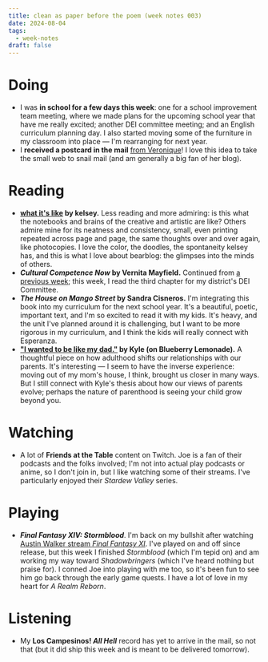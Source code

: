 ```yaml
---
title: clean as paper before the poem (week notes 003)
date: 2024-08-04
tags:
  - week-notes
draft: false
---
```

# Doing
* I was **in school for a few days this week**: one for a school improvement team meeting, where we made plans for the upcoming school year that have me really excited; another DEI committee meeting; and an English curriculum planning day. I also started moving some of the furniture in my classroom into place — I'm rearranging for next year.
* I **received a postcard in the mail** [from Veronique](https://buymeacoffee.com/veronique/e/280562)! I love this idea to take the small web to snail mail (and am generally a big fan of her blog).

# Reading
* **[what it's like](https://kelsey.bearblog.dev/what-its-like/) by kelsey.** Less reading and more admiring: is this what the notebooks and brains of the creative and artistic are like? Others admire mine for its neatness and consistency, small, even printing repeated across page and page, the same thoughts over and over again, like photocopies. I love the color, the doodles, the spontaneity kelsey has, and this is what I love about bearblog: the glimpses into the minds of others.
* **_Cultural Competence Now_ by Vernita Mayfield.** Continued from [a previous week](/week-notes/001); this week, I read the third chapter for my district's DEI Committee.
* **_The House on Mango Street_ by Sandra Cisneros.** I'm integrating this book into my curriculum for the next school year. It's a beautiful, poetic, important text, and I'm so excited to read it with my kids. It's heavy, and the unit I've planned around it is challenging, but I want to be more rigorous in my curriculum, and I think the kids will really connect with Esperanza.
* **["I wanted to be like my dad."](https://blueberrylemonade.pika.page/posts/i-wanted-to-be-like-my-dad) by Kyle (on Blueberry Lemonade).** A thoughtful piece on how adulthood shifts our relationships with our parents. It's interesting — I seem to have the inverse experience: moving out of my mom's house, I think, brought us closer in many ways. But I still connect with Kyle's thesis about how our views of parents evolve; perhaps the nature of parenthood is seeing your child grow beyond you.
# Watching
* A lot of **Friends at the Table** content on Twitch. Joe is a fan of their podcasts and the folks involved; I'm not into actual play podcasts or anime, so I don't join in, but I like watching some of their streams. I've particularly enjoyed their _Stardew Valley_ series.

# Playing
* **_Final Fantasy XIV: Stormblood_**. I'm back on my bullshit after watching [Austin Walker stream _Final Fantasy XI_](https://www.twitch.tv/videos/2205413826). I've played on and off since release, but this week I finished _Stormblood_ (which I'm tepid on) and am working my way toward _Shadowbringers_ (which I've heard nothing but praise for). I conned Joe into playing with me too, so it's been fun to see him go back through the early game quests. I have a lot of love in my heart for _A Realm Reborn_.
# Listening
* My **Los Campesinos! _All Hell_** record has yet to arrive in the mail, so not that (but it did ship this week and is meant to be delivered tomorrow).